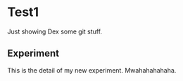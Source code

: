 # Test1

Just showing Dex some git stuff.

## Experiment

This is the detail of my new experiment. Mwahahahahaha.